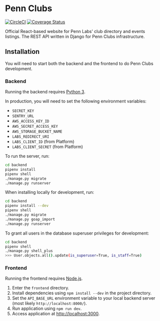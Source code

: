 # Penn Clubs

[![CircleCI](https://circleci.com/gh/pennlabs/pennclubs.svg?style=shield)](https://circleci.com/gh/pennlabs/pennclubs)
[![Coverage Status](https://codecov.io/gh/pennlabs/pennclubs/branch/master/graph/badge.svg)](https://codecov.io/gh/pennlabs/pennclubs)

Official React-based website for Penn Labs' club directory and events listings.
The REST API written in Django for Penn Clubs infrastructure.

## Installation

You will need to start both the backend and the frontend to do Penn Clubs development.

### Backend

Running the backend requires [Python 3](https://www.python.org/downloads/).

In production, you will need to set the following environment variables:
- `SECRET_KEY`
- `SENTRY_URL`
- `AWS_ACCESS_KEY_ID`
- `AWS_SECRET_ACCESS_KEY`
- `AWS_STORAGE_BUCKET_NAME`
- `LABS_REDIRECT_URI`
- `LABS_CLIENT_ID` (from Platform)
- `LABS_CLIENT_SECRET` (from Platform)

To run the server, run:
```bash
cd backend
pipenv install
pipenv shell
./manage.py migrate
./manage.py runserver
```

When installing locally for development, run:
```bash
cd backend
pipenv install --dev
pipenv shell
./manage.py migrate
./manage.py goap_import
./manage.py runserver
```

To grant all users in the database superuser privileges for development:
```bash
cd backend
pipenv shell
./manage.py shell_plus
>>> User.objects.all().update(is_superuser=True, is_staff=True)
```

### Frontend

Running the frontend requires [Node.js](https://nodejs.org/en/).

1. Enter the `frontend` directory.
2. Install dependencies using `npm install --dev` in the project directory.
3. Set the `API_BASE_URL` environment variable to your local backend server (most likely `http://localhost:8000/`).
4. Run application using `npm run dev`.
5. Access application at [http://localhost:3000](http://localhost:3000).
